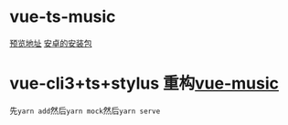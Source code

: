 # vue-ts-music
[预览地址](https://githubzhangshuai.github.io/vue-ts-pmusic/)
[安卓的安装包](https://github.com/GitHubzhangshuai/vue-ts-music/tree/master/docs/unpackage/release)

# vue-cli3+ts+stylus 重构[vue-music](https://github.com/GitHubzhangshuai/vue-music)
先```yarn add```然后```yarn mock```然后```yarn serve```